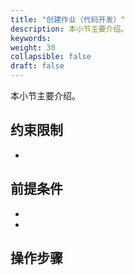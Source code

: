 ```yaml
---
title: "创建作业（代码开发）"
description: 本小节主要介绍。 
keywords: 
weight: 30
collapsible: false
draft: false
---
```



本小节主要介绍。

## 约束限制

- 

## 前提条件

- 
- 

## 操作步骤

